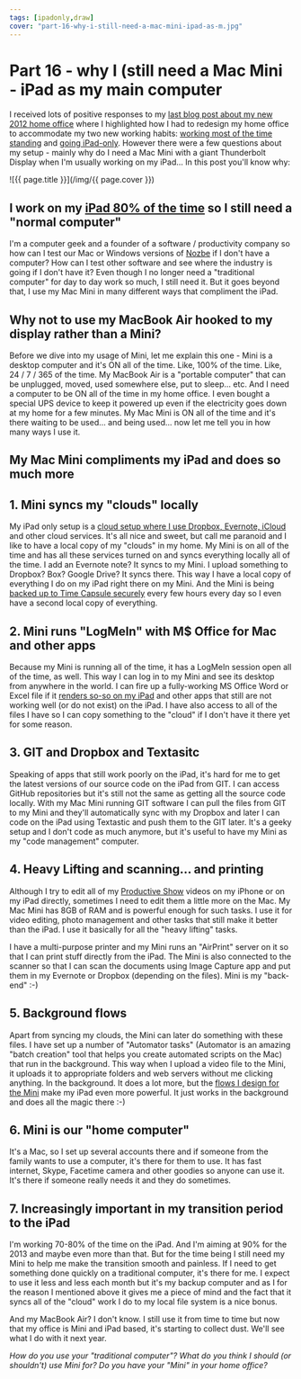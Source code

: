 ```yaml
---
tags: [ipadonly,draw]
cover: "part-16-why-i-still-need-a-mac-mini-ipad-as-m.jpg"
---
```


# Part 16 - why I (still need a Mac Mini - iPad as my main computer


I received lots of positive responses to my [last blog post about my new 2012 home office](/simplifying-productive-home-office-in-2012) where I highlighted how I had to redesign my home office to accommodate my two new working habits: [working most of the time standing](/im-still-standing-my-latest-video-show) and [going iPad-only](/ipadonly). However there were a few questions about my setup - mainly why do I need a Mac Mini with a giant Thunderbolt Display when I'm usually working on my iPad... In this post you'll know why:

<!--More-->

![{{ page.title }}](/img/{{ page.cover }})

## I work on my [iPad 80% of the time](/ipadonly) so I still need a "normal computer"

I'm a computer geek and a founder of a software / productivity company so how can I test our Mac or Windows versions of [Nozbe][n] if I don't have a computer? How can I test other software and see where the industry is going if I don't have it? Even though I no longer need a "traditional computer" for day to day work so much, I still need it. But it goes beyond that, I use my Mac Mini in many different ways that compliment the iPad.

## Why not to use my MacBook Air hooked to my display rather than a Mini?

Before we dive into my usage of Mini, let me explain this one - Mini is a desktop computer and it's ON all of the time. Like, 100% of the time. Like, 24 / 7 / 365 of the time. My MacBook Air is a "portable computer" that can be unplugged, moved, used somewhere else, put to sleep... etc. And I need a computer to be ON all of the time in my home office. I even bought a special UPS device to keep it powered up even if the electricity goes down at my home for a few minutes. My Mac Mini is ON all of the time and it's there waiting to be used... and being used... now let me tell you in how many ways I use it.

## My Mac Mini compliments my iPad and does so much more

## 1. Mini syncs my "clouds" locally

My iPad only setup is a [cloud setup where I use Dropbox, Evernote, iCloud](/part-1-the-clouds-ipad-as-my-main-computer) and other cloud services. It's all nice and sweet, but call me paranoid and I like to have a local copy of my "clouds" in my home. My Mini is on all of the time and has all these services turned on and syncs everything locally all of the time. I add an Evernote note? It syncs to my Mini. I upload something to Dropbox? Box? Google Drive? It syncs there. This way I have a local copy of everything I do on my iPad right there on my Mini. And the Mini is being [backed up to Time Capsule securely](/mac-osx-lion-secure-backup-to-time-capsule-wi) every few hours every day so I even have a second local copy of everything.

## 2. Mini runs "LogMeIn" with M$ Office for Mac and other apps

Because my Mini is running all of the time, it has a LogMeIn session open all of the time, as well. This way I can log in to my Mini and see its desktop from anywhere in the world. I can fire up a fully-working MS Office Word or Excel file if it [renders so-so on my iPad](/part-11-docs-and-spreadsheets-and-mountain-li) and other apps that still are not working well (or do not exist) on the iPad. I have also access to all of the files I have so I can copy something to the "cloud" if I don't have it there yet for some reason.

## 3. GIT and Dropbox and Textasitc

Speaking of apps that still work poorly on the iPad, it's hard for me to get the latest versions of our source code on the iPad from GIT. I can access GitHub repositories but it's still not the same as getting all the source code locally. With my Mac Mini running GIT software I can pull the files from GIT to my Mini and they'll automatically sync with my Dropbox and later I can code on the iPad using Textastic and push them to the GIT later. It's a geeky setup and I don't code as much anymore, but it's useful to have my Mini as my "code management" computer.

## 4. Heavy Lifting and scanning... and printing

Although I try to edit all of my [Productive Show](/magazine/) videos on my iPhone or on my iPad directly, sometimes I need to edit them a little more on the Mac. My Mac Mini has 8GB of RAM and is powerful enough for such tasks. I use it for video editing, photo management and other tasks that still make it better than the iPad. I use it basically for all the "heavy lifting" tasks.

I have a multi-purpose printer and my Mini runs an "AirPrint" server on it so that I can print stuff directly from the iPad. The Mini is also connected to the scanner so that I can scan the documents using Image Capture app and put them in my Evernote or Dropbox (depending on the files). Mini is my "back-end" :-)

## 5. Background flows

Apart from syncing my clouds, the Mini can later do something with these files. I have set up a number of "Automator tasks" (Automator is an amazing "batch creation" tool that helps you create automated scripts on the Mac) that run in the background. This way when I upload a video file to the Mini, it uploads it to appropriate folders and web servers without me clicking anything. In the background. It does a lot more, but the [flows I design for the Mini](/part-3-designing-flows-ipad-as-my-main-comput) make my iPad even more powerful. It just works in the background and does all the magic there :-)

## 6. Mini is our "home computer"

It's a Mac, so I set up several accounts there and if someone from the family wants to use a computer, it's there for them to use. It has fast internet, Skype, Facetime camera and other goodies so anyone can use it. It's there if someone really needs it and they do sometimes.

## 7. Increasingly important in my transition period to the iPad

I'm working 70-80% of the time on the iPad. And I'm aiming at 90% for the 2013 and maybe even more than that. But for the time being I still need my Mini to help me make the transition smooth and painless. If I need to get something done quickly on a traditional computer, it's there for me. I expect to use it less and less each month but it's my backup computer and as I for the reason I mentioned above it gives me a piece of mind and the fact that it syncs all of the "cloud" work I do to my local file system is a nice bonus.

And my MacBook Air? I don't know. I still use it from time to time but now that my office is Mini and iPad based, it's starting to collect dust. We'll see what I do with it next year.

_How do you use your "traditional computer"? What do you think I should (or shouldn't) use Mini for? Do you have your "Mini" in your home office?_


[n]: https://michael.gratis/nozbe